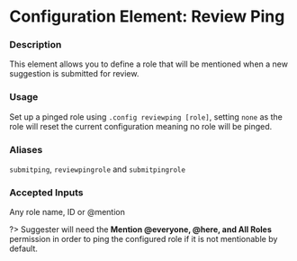 # Configuration Element: Review Ping

### Description
This element allows you to define a role that will be mentioned when a new suggestion is submitted for review.

### Usage
Set up a pinged role using `.config reviewping [role]`, setting `none` as the role will reset the current configuration meaning no role will be pinged.

### Aliases
`submitping`, `reviewpingrole` and `submitpingrole`

### Accepted Inputs
Any role name, ID or @mention

?> Suggester will need the **Mention @everyone, @here, and All Roles** permission in order to ping the configured role if it is not mentionable by default.
